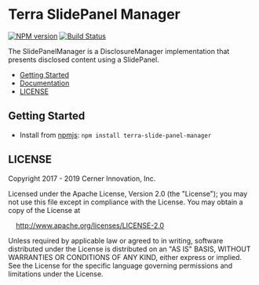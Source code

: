 # Terra SlidePanel Manager

[![NPM version](https://badgen.net/npm/v/terra-slide-panel-manager)](https://www.npmjs.org/package/terra-slide-panel-manager)
[![Build Status](https://badgen.net/travis/cerner/terra-framework)](https://travis-ci.com/cerner/terra-framework)

The SlidePanelManager is a DisclosureManager implementation that presents disclosed content using a SlidePanel.

- [Getting Started](#getting-started)
- [Documentation](https://github.com/cerner/terra-framework/tree/master/packages/terra-slide-panel-manager/docs)
- [LICENSE](#license)

## Getting Started

- Install from [npmjs](https://www.npmjs.com): `npm install terra-slide-panel-manager`

## LICENSE

Copyright 2017 - 2019 Cerner Innovation, Inc.

Licensed under the Apache License, Version 2.0 (the "License"); you may not use this file except in compliance with the License. You may obtain a copy of the License at

&nbsp;&nbsp;&nbsp;&nbsp;http://www.apache.org/licenses/LICENSE-2.0

Unless required by applicable law or agreed to in writing, software distributed under the License is distributed on an "AS IS" BASIS, WITHOUT WARRANTIES OR CONDITIONS OF ANY KIND, either express or implied. See the License for the specific language governing permissions and limitations under the License.
